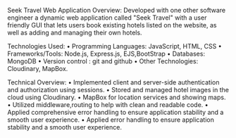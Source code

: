 Seek Travel Web Application
Overview: Developed with one other software engineer a dynamic web application called "Seek Travel" with a user friendly GUI that lets users book existing hotels listed on the  website, as well as adding and managing their own hotels.	

 Technologies Used:
•	Programming Languages: JavaScript, HTML, CSS
•	Frameworks/Tools: Node.js, Express.js, EJS,BootStrap
•	Databases: MongoDB
•	Version control : git and github
•	Other Technologies: Cloudinary, MapBox.

Technical Overview:
•	Implemented client and server-side authentication and authorization using sessions.
•	Stored and managed hotel images in the cloud using Cloudinary.
•	MapBox for location services and showing maps.
•	Utilized middleware,routing to help with clean and readable code.
•	Applied comprehensive error handling to ensure application stability and a smooth user experience.
•	Applied error handling to ensure application stability and a smooth user experience.
